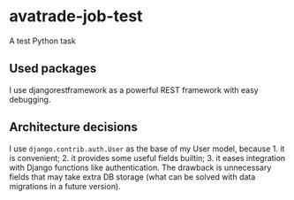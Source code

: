# avatrade-job-test
A test Python task

## Used packages

I use djangorestframework as a powerful REST framework with easy
debugging.

## Architecture decisions

I use `django.contrib.auth.User` as the base of my User model,
because 1. it is convenient; 2. it provides some useful fields
builtin; 3. it eases integration with Django functions like
authentication. The drawback is unnecessary fields that may take
extra DB storage (what can be solved with data migrations in a
future version).
